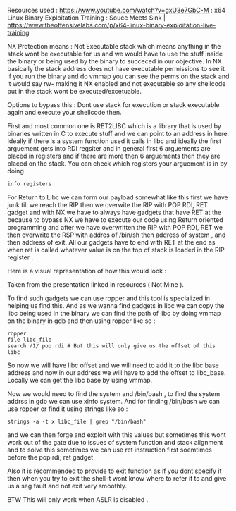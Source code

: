 Resources used : https://www.youtube.com/watch?v=gxU3e7GbC-M : x64 Linux Binary Exploitation Training : Souce Meets Sink | https://www.theoffensivelabs.com/p/x64-linux-binary-exploitation-live-training 

NX Protection means : Not Executable stack which means anything in the stack wont be executable for us and we would have to use the stuff inside the binary or being used by the binary to succeced in our objective.
In NX basically the stack address does not have executable permissions to see it if you run the binary and do vmmap you can see the perms on the stack and it would say rw- making it NX enabled and not executable so any shellcode put in the stack wont be executed/excetuable.

Options to bypass this : Dont use stack for execution or stack executable again and execute your shellcode then.

First and most common one is RET2LIBC which is a library that is used by binaries written in C to execute stuff and we can point to an address in here. Ideally if there is a system function used it calls in libc and ideally the first arguement gets into RDI regsiter and in general first 6 arguements are placed in registers and if there are more then 6 arguements then they are placed on the stack. You can check which registers your arguement is in by doing 
```bash
info registers
```

For Return to Libc we can form our payload somewhat like this first we have junk till we reach the RIP then we overwite the RIP with POP RDI, RET gadget and with NX we have to always have gadgets that have RET at the because to bypass NX we have to execute our code using Return oriented programming and after we have overwritten the RIP with POP RDI, RET we then overwrite the RSP with addres of /bin/sh then address of system , and then address of exit.
All our gadgets have to end with RET at the end as when ret is called whatever value is on the top of stack is loaded in the RIP register .

Here is a visual representation of how this would look : 

Taken from the presentation linked in resources ( Not Mine ).

To find such gadgets we can use ropper and this tool is specialized in helping us find this.  And as we wanna find gadgets in libc we can copy the libc being used in the binary we can find the path of libc by doing vmmap on the binary in gdb and then using ropper like so :

```
ropper
file libc_file
search /1/ pop rdi # But this will only give us the offset of this libc
```

So now we will have libc offset and we will need to add it to the libc base address and now in our address we will have to add the offset to libc_base. Locally we can get the libc base by using vmmap. 

Now we would need to find the system and /bin/bash , to find the system addrss in gdb we can use xinfo system. And for finding /bin/bash we can use ropper or find it using strings like so :
```
strings -a -t x libc_file | grep "/bin/bash"
```

and we can then forge and exploit with this values but sometimes this wont work out of the gate due to issues of system function and stack alignment and to solve this sometimes we can use ret instruction first soemtimes before the pop rdi; ret gadget

Also it is recommended to provide to exit function as if you dont specify it then when you try to exit the shell it wont know where to refer it to and give us a seg fault and not exit very smoothly.

BTW This will only work when ASLR is disabled . 
